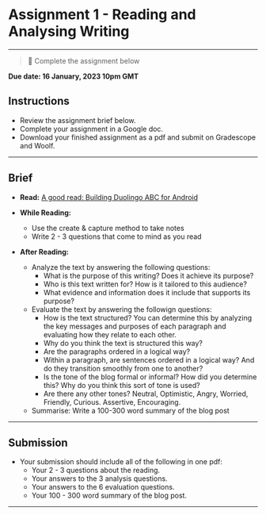 # Assignment 1 - Reading and Analysing Writing

---

> 📝 Complete the assignment below


**Due date: 16 January, 2023 10pm GMT**

## Instructions

- Review the assignment brief below.
- Complete your assignment in a Google doc. 
- Download your finished assignment as a pdf and submit on Gradescope and Woolf.

---

## Brief

- **Read:** [A good read: Building Duolingo ABC for Android](https://blog.duolingo.com/a-good-read-building-duolingo-abc-for-android/)

- **While Reading:** 
  - Use the create & capture method to take notes
  - Write 2 - 3 questions that come to mind as you read

- **After Reading:**
  - Analyze the text by answering the following questions:
    - What is the purpose of this writing? Does it achieve its purpose?
    - Who is this text written for? How is it tailored to this audience?
    - What evidence and information does it include that supports its purpose?
  - Evaluate the text by answering the followign questions:
    - How is the text structured? You can determine this by analyzing the key messages and purposes of each paragraph and evaluating how they relate to each other.
    - Why do you think the text is structured this way?
    - Are the paragraphs ordered in a logical way?
    - Within a paragraph, are sentences ordered in a logical way? And do they transition smoothly from one to another?
    - Is the tone of the blog formal or informal? How did you determine this? Why do you think this sort of tone is used?
    - Are there any other tones? Neutral, Optimistic, Angry, Worried, Friendly, Curious. Assertive, Encouraging.
  - Summarise: Write a 100-300 word summary of the blog post
 
 ---

## Submission

- Your submission should include all of the following in one pdf:
  - Your 2 - 3 questions about the reading.
  - Your answers to the 3 analysis questions.  
  - Your answers to the 6 evaluation questions.
  - Your 100 - 300 word summary of the blog post.

---
